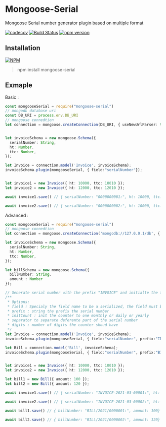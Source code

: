 # Mongoose-Serial

Mongoose Serial number generator plugin based on multiple format

[![codecov](https://codecov.io/gh/khalilmansouri/mongoose-serial/branch/master/graph/badge.svg?token=970SOP1NKU)](https://codecov.io/gh/khalilmansouri/mongoose-serial)
[![Build Status](https://travis-ci.org/khalilmansouri/mongoose-serial.svg?branch=master)](https://travis-ci.org/khalilmansouri/mongoose-serial)
[![npm version](https://badge.fury.io/js/mongoose-serial.svg)](https://badge.fury.io/js/mongoose-serial)

## Installation

[![NPM](https://nodei.co/npm/mongoose-serial.png)](https://nodei.co/npm/mongoose-serial/)

>npm install mongoose-serial


## Exmaple

Basic : 
```ts
const mongooseSerial = require("mongoose-serial")
// mongodb database uri
const DB_URI = process.env.DB_URI
// mongoose connedtion
let connection = mongoose.createConnection(DB_URI, { useNewUrlParser: true, useUnifiedTopology: true });


let invoiceSchema = new mongoose.Schema({
  serialNumber: String,
  ht: Number,
  ttc: Number,
});

let Invoice = connection.model('Invoice', invoiceSchema);
invoiceSchema.plugin(mongooseSerial, { field:"serialNumber"});


let invoice1 = new Invoice({ ht: 10000, ttc: 10010 });
let invoice2 = new Invoice({ ht: 12000, ttc: 12010 });

await invoice1.save() // { serialNumber: "0000000001:", ht: 10000, ttc: 10010}

await invoice2.save() // { serialNumber: "0000000002:", ht: 10000, ttc: 10010}

```


Advanced :
```ts
const mongooseSerial = require("mongoose-serial")
// mongoose connedtion
let connection = mongoose.createConnection('mongodb://127.0.0.1/db', { useNewUrlParser: true, useUnifiedTopology: true });

let invoiceSchema = new mongoose.Schema({
  serialNumber: String,
  ht: Number,
  ttc: Number,
});

let billSchema = new mongoose.Schema({
  billNumber: String,
  amount : Number
});

// Generate serial number with the prefix "INVOICE" and initialte the the counter that contains 5 digits every new month, all separated by the separator "-"
/**
 * Options:
 * field : Specialy the field name to be a serialized, the field must be type string in mongoose schema
 * prefix : string the prefix the serial number 
 * initCount : init the counter to one monthly or daily or yearly
 * separator to separate deferente part of the serial number
 * digits : number of digits the counter shoud have 
 */
let Invoice = connection.model('Invoice', invoiceSchema);
invoiceSchema.plugin(mongooseSerial, { field:"serialNumber", prefix:"INVOICE", initCount:"monthly" , separator: "-", digits:5});

let Bill = connection.model('Bill', invoiceSchema);
invoiceSchema.plugin(mongooseSerial, { field:"serialNumber", prefix:"BILL", initCount:"yearly" , separator: "/", digits:7});


let invoice1 = new Invoice({ ht: 10000, ttc: 10010 });
let invoice2 = new Invoice({ ht: 12000, ttc: 12010 });

let bill1 = new Bill({ amount: 100 });
let bill2 = new Bill({ amount: 120 });

await invoice1.save() // { serialNumber: "INVOICE-2021-03-00001:", ht: 10000, ttc: 10010}

await invoice2.save() // { serialNumber: "INVOICE-2021-03-00002:", ht: 10000, ttc: 10010}

await bill1.save() // { billNumber: "BILL/2021/0000001:", amount: 100}

await bill2.save() // { billNumber: "BILL/2021/0000002:", amount: 120}

```

